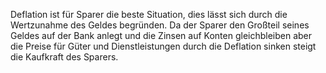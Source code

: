 ﻿Deflation ist für Sparer die beste Situation, dies lässt sich durch die Wertzunahme des Geldes begründen. Da der Sparer den Großteil seines Geldes auf der Bank anlegt und die Zinsen auf Konten gleichbleiben aber die Preise für Güter und Dienstleistungen durch die Deflation sinken steigt die Kaufkraft des Sparers.
